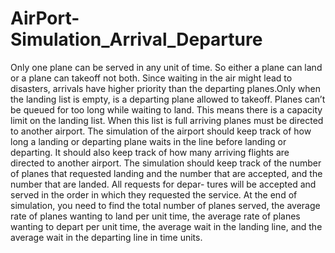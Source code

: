 # AirPort-Simulation_Arrival_Departure

Only one plane can be served in any unit of time. So either a plane can land or a plane can takeoff not both. Since waiting in the air might lead to disasters, arrivals have higher priority than the departing planes.Only when the landing list is empty, is a departing plane allowed to takeoff. Planes can’t be queued for too long while waiting to land. This means there is a capacity limit on the landing list. When this list is full arriving planes must be directed to another airport. The simulation of the airport should keep track of how long a landing or departing plane waits in the line before landing or departing. It should also keep track of how many arriving flights are directed to another airport. The simulation should keep track of the number of planes that requested landing and the number that are accepted, and the number that are landed. All requests for depar- tures will be accepted and served in the order in which they requested the service. At the end of simulation, you need to find the total number of planes served, the average rate of planes wanting to land per unit time, the average rate of planes wanting to depart per unit time, the average wait in the landing line, and the average wait in the departing line in time units.
